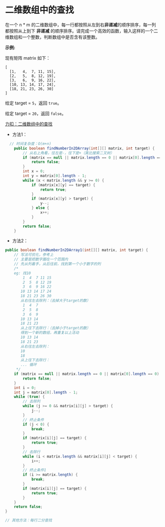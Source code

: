 # 二维数组中的查找

在一个 n * m 的二维数组中，每一行都按照从左到右**非递减**的顺序排序，每一列都按照从上到下 **非递减** 的顺序排序。请完成一个高效的函数，输入这样的一个二维数组和一个整数，判断数组中是否含有该整数。

**示例:**

现有矩阵 matrix 如下：

```
[
  [1,   4,  7, 11, 15],
  [2,   5,  8, 12, 19],
  [3,   6,  9, 16, 22],
  [10, 13, 14, 17, 24],
  [18, 21, 23, 26, 30]
]
```

给定 target = `5`，返回 `true`。

给定 target = `20`，返回 `false`。

 [力扣：二维数组中的查找](https://leetcode.cn/problems/er-wei-shu-zu-zhong-de-cha-zhao-lcof/solution/)

- 方法1：

```java
  // 时间复杂度：O(m+n)
    public boolean findNumberIn2DArray(int[][] matrix, int target) {
        // 从右上角看，往左是-，往下是+（类比搜索二叉树）
        if (matrix == null || matrix.length == 0 || matrix[0].length == 0) {
            return false;
        }
        int x = 0;
        int y = matrix[0].length - 1;
        while (x < matrix.length && y >= 0) {
            if (matrix[x][y] == target) {
                return true;
            }
            if (matrix[x][y] > target) {
                y--;
            } else {
                x++;
            }
        }
        return false;
    }
```

- 方法2：

```java
public boolean findNumberIn2DArray1(int[][] matrix, int target) {
    // 写法可优化，参考上
    // 主要是把数字圈在一个范围内
    // 先从列着手，从后往前，找到第一个小于数字的列
    /*
    eg: 找10
        1  4  7 11 15
        2  5  8 12 19
        3  6  9 16 22
       10 13 14 17 24
       18 21 23 26 30
       从右往左去除列：（去掉大于target的数）
        1  4  7
        2  5  8
        3  6  9
       10 13 14
       18 21 23
       从上往下去除行：（去掉小于target的数）
       得到一个新的数组，再重复以上活动
       10 13 14
       18 21 23
       从右往左去除列：
       10
       18
       从上往下去除行：
       ... 循环
     */
    if (matrix == null || matrix.length == 0 || matrix[0].length == 0) {
        return false;
    }
    int i = 0;
    int j = matrix[0].length - 1;
    while (true) {
        // 去除列
        while (j >= 0 && matrix[i][j] > target) {
            j--;
        }
        // 终止条件
        if (j < 0) {
            break;
        }
        if (matrix[i][j] == target) {
            return true;
        }
        // 去除行
        while (i < matrix.length && matrix[i][j] < target) {
            i++;
        }
        // 终止条件1
        if (i >= matrix.length) {
            break;
        }
        if (matrix[i][j] == target) {
            return true;
        }
    }
    return false;
}

// 其他方法：每行二分查找
```
